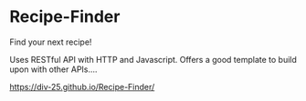 # Recipe-Finder
Find your next recipe!

Uses RESTful API with HTTP and Javascript.
Offers a good template to build upon with other APIs....

https://div-25.github.io/Recipe-Finder/
